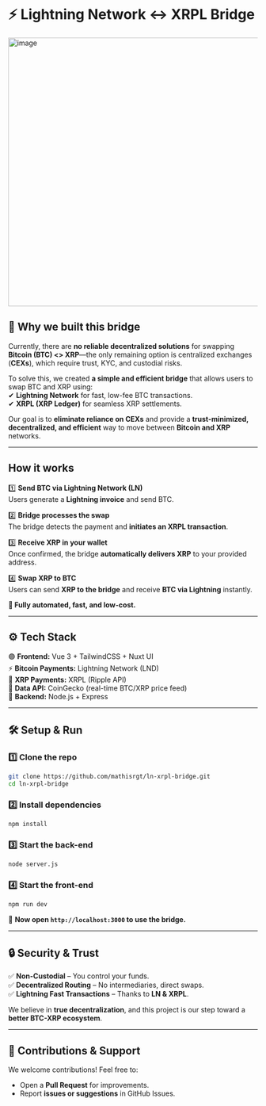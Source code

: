 # ⚡ Lightning Network ↔ XRPL Bridge  

<img width="542" alt="image" src="https://github.com/user-attachments/assets/1725dec9-769a-4649-8f32-d92ccaf3522b" />

## 🌉 **Why we built this bridge**  
Currently, there are **no reliable decentralized solutions** for swapping **Bitcoin (BTC) <> XRP**—the only remaining option is centralized exchanges (**CEXs**), which require trust, KYC, and custodial risks.  

To solve this, we created **a simple and efficient bridge** that allows users to swap BTC and XRP using:  
✔ **Lightning Network** for fast, low-fee BTC transactions.  
✔ **XRPL (XRP Ledger)** for seamless XRP settlements.  

Our goal is to **eliminate reliance on CEXs** and provide a **trust-minimized, decentralized, and efficient** way to move between **Bitcoin and XRP** networks.  

---

## **How it works**  

1️⃣ **Send BTC via Lightning Network (LN)**  
Users generate a **Lightning invoice** and send BTC.  

2️⃣ **Bridge processes the swap**  
The bridge detects the payment and **initiates an XRPL transaction**.  

3️⃣ **Receive XRP in your wallet**  
Once confirmed, the bridge **automatically delivers XRP** to your provided address.  

4️⃣ **Swap XRP to BTC**  
Users can send **XRP to the bridge** and receive **BTC via Lightning** instantly.  

**🚀 Fully automated, fast, and low-cost.**  

---

## ⚙️ **Tech Stack**
🟣 **Frontend:** Vue 3 + TailwindCSS + Nuxt UI  
⚡ **Bitcoin Payments:** Lightning Network (LND)  
💎 **XRP Payments:** XRPL (Ripple API)  
📡 **Data API:** CoinGecko (real-time BTC/XRP price feed)  
🔌 **Backend:** Node.js + Express  

---

## 🛠️ **Setup & Run**
### **1️⃣ Clone the repo**
```sh
git clone https://github.com/mathisrgt/ln-xrpl-bridge.git
cd ln-xrpl-bridge
```

### **2️⃣ Install dependencies**
```sh
npm install
```

### **3️⃣ Start the back-end**
```sh
node server.js
```

### **4️⃣ Start the front-end**
```sh
npm run dev
```

🚀 **Now open `http://localhost:3000` to use the bridge.**  

---

## 🔒 **Security & Trust**
✅ **Non-Custodial** – You control your funds.  
✅ **Decentralized Routing** – No intermediaries, direct swaps.  
✅ **Lightning Fast Transactions** – Thanks to **LN & XRPL**.  

We believe in **true decentralization**, and this project is our step toward a **better BTC-XRP ecosystem**.  

---

## 🤝 **Contributions & Support**
We welcome contributions! Feel free to:  
- Open a **Pull Request** for improvements.  
- Report **issues or suggestions** in GitHub Issues.
